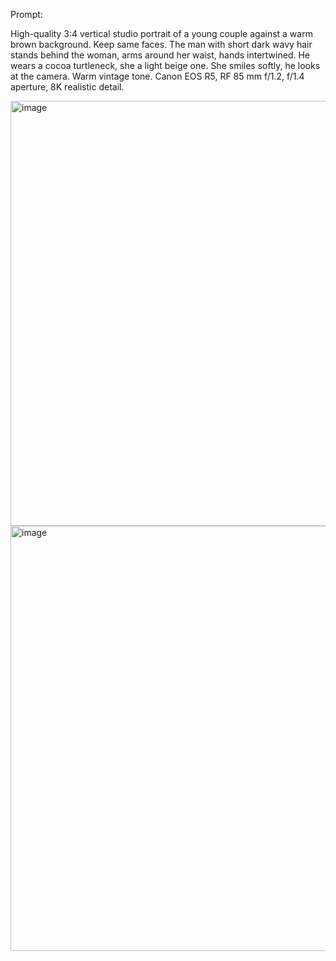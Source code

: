 Prompt: 

High-quality 3:4 vertical studio portrait of a young couple against a warm brown background. Keep same faces. 
The man with short dark wavy hair stands behind the woman, arms around her waist, hands intertwined. He wears a cocoa turtleneck, she a light beige one. 
She smiles softly, he looks at the camera. Warm vintage tone. Canon EOS R5, RF 85 mm f/1.2, f/1.4 aperture, 8K realistic detail.

<img width="529" height="680" alt="image" src="https://github.com/user-attachments/assets/3558f8e5-cf5c-4450-9a14-c57c31168a50" />
<img width="529" height="680" alt="image" src="https://github.com/user-attachments/assets/6d5d12ab-939d-46c0-9c06-3bbb04d3cee7" />

